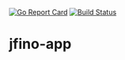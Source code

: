 [![Go Report Card](https://goreportcard.com/badge/github.com/BoozeBoys/jfino-app)](https://goreportcard.com/report/github.com/BoozeBoys/jfino-app)
[![Build Status](https://travis-ci.org/BoozeBoys/jfino-app.svg?branch=master)](https://travis-ci.org/BoozeBoys/jfino-app)
# jfino-app
